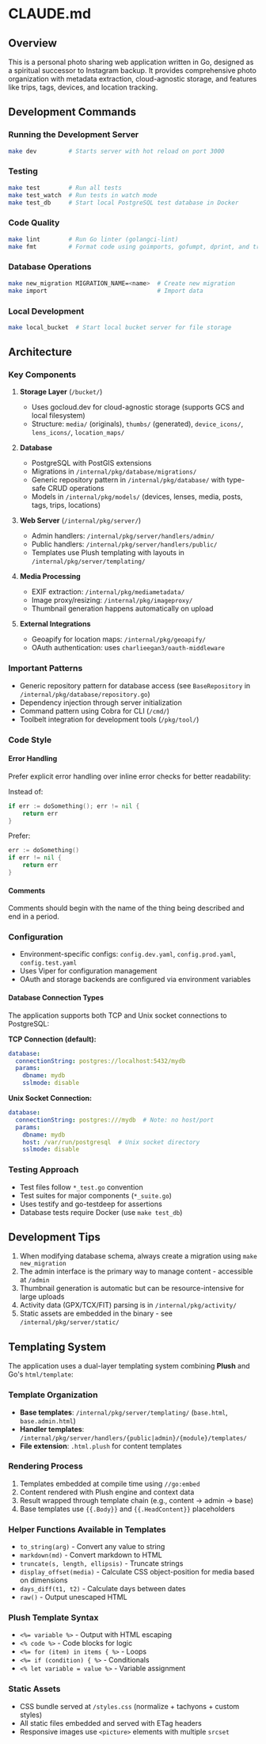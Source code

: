 # CLAUDE.md

## Overview

This is a personal photo sharing web application written in Go, designed as a spiritual successor to Instagram backup. It provides comprehensive photo organization with metadata extraction, cloud-agnostic storage, and features like trips, tags, devices, and location tracking.

## Development Commands

### Running the Development Server

```bash
make dev         # Starts server with hot reload on port 3000
```

### Testing

```bash
make test        # Run all tests
make test_watch  # Run tests in watch mode
make test_db     # Start local PostgreSQL test database in Docker
```

### Code Quality

```bash
make lint        # Run Go linter (golangci-lint)
make fmt         # Format code using goimports, gofumpt, dprint, and treefmt
```

### Database Operations

```bash
make new_migration MIGRATION_NAME=<name>  # Create new migration
make import                               # Import data
```

### Local Development

```bash
make local_bucket  # Start local bucket server for file storage
```

## Architecture

### Key Components

1. **Storage Layer** (`/bucket/`)
   - Uses gocloud.dev for cloud-agnostic storage (supports GCS and local filesystem)
   - Structure: `media/` (originals), `thumbs/` (generated), `device_icons/`, `lens_icons/`, `location_maps/`

2. **Database**
   - PostgreSQL with PostGIS extensions
   - Migrations in `/internal/pkg/database/migrations/`
   - Generic repository pattern in `/internal/pkg/database/` with type-safe CRUD operations
   - Models in `/internal/pkg/models/` (devices, lenses, media, posts, tags, trips, locations)

3. **Web Server** (`/internal/pkg/server/`)
   - Admin handlers: `/internal/pkg/server/handlers/admin/`
   - Public handlers: `/internal/pkg/server/handlers/public/`
   - Templates use Plush templating with layouts in `/internal/pkg/server/templating/`

4. **Media Processing**
   - EXIF extraction: `/internal/pkg/mediametadata/`
   - Image proxy/resizing: `/internal/pkg/imageproxy/`
   - Thumbnail generation happens automatically on upload

5. **External Integrations**
   - Geoapify for location maps: `/internal/pkg/geoapify/`
   - OAuth authentication: uses `charlieegan3/oauth-middleware`

### Important Patterns

- Generic repository pattern for database access (see `BaseRepository` in `/internal/pkg/database/repository.go`)
- Dependency injection through server initialization
- Command pattern using Cobra for CLI (`/cmd/`)
- Toolbelt integration for development tools (`/pkg/tool/`)

### Code Style

#### Error Handling

Prefer explicit error handling over inline error checks for better readability:

Instead of:

```go
if err := doSomething(); err != nil {
    return err
}
```

Prefer:

```go
err := doSomething()
if err != nil {
    return err
}
```

#### Comments

Comments should begin with the name of the thing being described and end in a period.

### Configuration

- Environment-specific configs: `config.dev.yaml`, `config.prod.yaml`, `config.test.yaml`
- Uses Viper for configuration management
- OAuth and storage backends are configured via environment variables

#### Database Connection Types

The application supports both TCP and Unix socket connections to PostgreSQL:

**TCP Connection (default):**

```yaml
database:
  connectionString: postgres://localhost:5432/mydb
  params:
    dbname: mydb
    sslmode: disable
```

**Unix Socket Connection:**

```yaml
database:
  connectionString: postgres:///mydb  # Note: no host/port
  params:
    dbname: mydb
    host: /var/run/postgresql  # Unix socket directory
    sslmode: disable
```

### Testing Approach

- Test files follow `*_test.go` convention
- Test suites for major components (`*_suite.go`)
- Uses testify and go-testdeep for assertions
- Database tests require Docker (use `make test_db`)

## Development Tips

1. When modifying database schema, always create a migration using `make new_migration`
2. The admin interface is the primary way to manage content - accessible at `/admin`
3. Thumbnail generation is automatic but can be resource-intensive for large uploads
4. Activity data (GPX/TCX/FIT) parsing is in `/internal/pkg/activity/`
5. Static assets are embedded in the binary - see `/internal/pkg/server/static/`

## Templating System

The application uses a dual-layer templating system combining **Plush** and Go's `html/template`:

### Template Organization

- **Base templates**: `/internal/pkg/server/templating/` (`base.html`, `base.admin.html`)
- **Handler templates**: `/internal/pkg/server/handlers/{public|admin}/{module}/templates/`
- **File extension**: `.html.plush` for content templates

### Rendering Process

1. Templates embedded at compile time using `//go:embed`
2. Content rendered with Plush engine and context data
3. Result wrapped through template chain (e.g., content → admin → base)
4. Base templates use `{{.Body}}` and `{{.HeadContent}}` placeholders

### Helper Functions Available in Templates

- `to_string(arg)` - Convert any value to string
- `markdown(md)` - Convert markdown to HTML
- `truncate(s, length, ellipsis)` - Truncate strings
- `display_offset(media)` - Calculate CSS object-position for media based on dimensions
- `days_diff(t1, t2)` - Calculate days between dates
- `raw()` - Output unescaped HTML

### Plush Template Syntax

- `<%= variable %>` - Output with HTML escaping
- `<% code %>` - Code blocks for logic
- `<%= for (item) in items { %>` - Loops
- `<%= if (condition) { %>` - Conditionals
- `<% let variable = value %>` - Variable assignment

### Static Assets

- CSS bundle served at `/styles.css` (normalize + tachyons + custom styles)
- All static files embedded and served with ETag headers
- Responsive images use `<picture>` elements with multiple `srcset`
